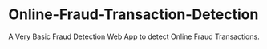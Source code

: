 # Online-Fraud-Transaction-Detection
A Very Basic Fraud Detection Web App to detect Online Fraud Transactions.
